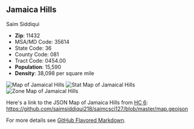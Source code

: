 ## Jamaica Hills

Saim Siddiqui

- **Zip**: 11432
- MSA/MD Code: 35614
- State Code: 36
- County Code: 081
- Tract Code: 0454.00
- **Population**: 15,590
- **Density**: 38,098 per square mile


![Map of Jamaical Hills](saimsiddiqui218/saimcsci127/blob/master/JamaicaHillsMap.png)
![Stat Map of Jamaical Hills](saimsiddiqui218/saimcsci127/blob/master/JamaicaHillsStat.png)
![Zone Map of Jamaical Hills](saimsiddiqui218/saimcsci127/blob/master/JamaicaHillsZones.png)


Here's a link to the JSON Map of Jamaica Hills from [HC 6](https://github.com/saimsiddiqui218/saimcsci127/blob/master/map.geojson):
https://github.com/saimsiddiqui218/saimcsci127/blob/master/map.geojson

For more details see [GitHub Flavored Markdown](https://guides.github.com/features/mastering-markdown/).

